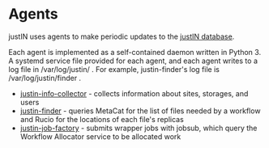 # Agents

justIN uses agents to make periodic updates to the 
[justIN database](database.md). 

Each agent is implemented as a self-contained daemon written in Python 3. A
systemd service file provided for each agent, and each agent writes to a log 
file in /var/log/justin/ . 
For example, justin-finder's log file is /var/log/justin/finder .
 
- [justin-info-collector](agents.info_collector.md) - collects information about sites, storages, and users
- [justin-finder](agents.finder.md) - queries MetaCat for the list of files needed by a workflow and Rucio for the locations of each file's replicas
- [justin-job-factory](agents.job_factory.md) - submits wrapper jobs with jobsub, which query the Workflow Allocator service to be allocated work
